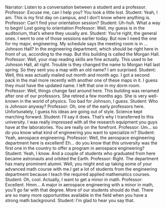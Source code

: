 Narrator: Listen to a conversation between a student and a professor.
Professor: Excuse me, can I help you? You look a little lost.
Student: Yeah, I am. This is my first day on campus, and I don’t know where anything is.
Professor: Can’t find your orientation session?
Student: Uh-huh. What a way to begin! Lost going to orientation
Professor: Well, my guess is in the auditorium, that’s where they usually are.
Student: You’re right, the general ones. I went to one of those sessions earlier today. But now I need the one for my major, engineering. My schedule says the meeting room is in ... Johnson Hall? In the engineering department, which should be right here in front of us, according to the map. But this building is called the Morgan Hall.
Professor: Well, your map reading skills are fine actually. This used to be Johnson Hall, all right. Trouble is they changed the name to Morgan Hall last spring. So they sent you a map with an old name? I am surprised.
Student: Well, this was actually mailed out month and month ago. I got a second pack in the mail more recently with another one of these maps in it. I guess they must have the updated name. I left that one in my dorm room.
Professor: Well, things change fast around here. This building was renamed after one of our professors. She retired a few months ago. She is very well-known in the world of physics. Too bad for Johnson, I guess.
Student: Who is Johnson anyway?
Professor: Oh, one of the early professors here. Unfortunately, I guess his ideas are going out of style. Science kept marching forward.
Student: I’ll say it does. That’s why I transferred to this university. I was really impressed with all the research equipment you guys have at the laboratories. You are really on the forefront.
Professor: Um... so do you know what kind of engineering you want to specialize in?
Student: Yeah, aerospace engineering.
Professor: Well, the aerospace engineering department here is excellent! Eh... do you know that this university was the first one in the country to offer a program in aerospace engineering?
Student: Yeah, I know. And a couple of students who graduated from here became astronauts and orbited the Earth.
Professor: Right. The department has many prominent alumni. Well, you might end up taking some of your advanced math course with me.I get a lot of students from the engineering department because I teach the required applied mathematics courses.
Student: Oh, cool. Actually, I want to get a minor in math.
Professor: Excellent. Hmm... A major in aerospace engineering with a minor in math, you’ll go far with that degree. More of our students should do that. There are so many more opportunities available in the field when you have a strong math background.
Student: I’m glad to hear you say that.